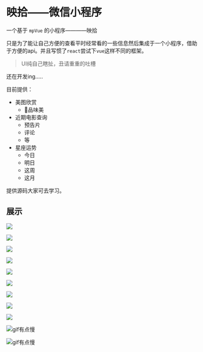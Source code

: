 # 映拾——微信小程序

一个基于 `mpVue` 的小程序————映拾

只是为了能让自己方便的查看平时经常看的一些信息然后集成于一个小程序，借助于方便的api。并且写惯了`react`尝试下`vue`这样不同的框架。

> UI纯自己瞎扯，丑请重重的吐槽

还在开发ing.....

目前提供：
- 美图欣赏
  - 品味美
- 近期电影查询
  - 预告片
  - 评论
  - 等
- 星座运势
  - 今日
  - 明日
  - 这周
  - 这月

提供源码大家可去学习。


## 展示

![](https://blogaaaaxzh.oss-cn-hangzhou.aliyuncs.com/wechat/wxproject2.png)

![](https://blogaaaaxzh.oss-cn-hangzhou.aliyuncs.com/wechat/wxproject1.png)

![](https://blogaaaaxzh.oss-cn-hangzhou.aliyuncs.com/wechat/wxporject3.png)

![](https://blogaaaaxzh.oss-cn-hangzhou.aliyuncs.com/wechat/wxproject4.png)

![](https://blogaaaaxzh.oss-cn-hangzhou.aliyuncs.com/wechat/wxproject5.png)

![](https://blogaaaaxzh.oss-cn-hangzhou.aliyuncs.com/wechat/wxproject6.png)

![](https://blogaaaaxzh.oss-cn-hangzhou.aliyuncs.com/wechat/wxproject7.png)

![](https://blogaaaaxzh.oss-cn-hangzhou.aliyuncs.com/wechat/wxproject8.png)

![](https://blogaaaaxzh.oss-cn-hangzhou.aliyuncs.com/wechat/wxproject9.png)

![gif有点慢](https://blogaaaaxzh.oss-cn-hangzhou.aliyuncs.com/wechat/1.gif)

![gif有点慢](https://blogaaaaxzh.oss-cn-hangzhou.aliyuncs.com/wechat/2.gif)